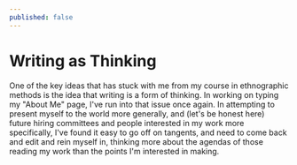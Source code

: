 ```yaml
---
published: false
---
```

# Writing as Thinking

One of the key ideas that has stuck with me from my course in ethnographic methods is the idea that writing is a form of thinking. In working on typing my "About Me" page, I've run into that issue once again. In attempting to present myself to the world more generally, and (let's be honest here) future hiring committees and people interested in my work more specifically, I've found it easy to go off on tangents, and need to come back and edit and rein myself in, thinking more about the agendas of those reading my work than the points I'm interested in making.